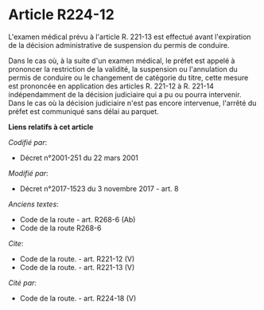 # Article R224-12

L'examen médical prévu à l'article R. 221-13 est effectué avant l'expiration de la décision administrative de suspension du
permis de conduire. 

Dans le cas où, à la suite d'un examen médical, le préfet est appelé à prononcer la restriction de la validité, la suspension
ou l'annulation du permis de conduire ou le changement de catégorie du titre, cette mesure est prononcée en application des
articles R. 221-12 à R. 221-14 indépendamment de la décision judiciaire qui a pu ou pourra intervenir. Dans le cas où la
décision judiciaire n'est pas encore intervenue, l'arrêté du préfet est communiqué sans délai au parquet.

**Liens relatifs à cet article**

_Codifié par_:

  - Décret n°2001-251 du 22 mars 2001

_Modifié par_:

  - Décret n°2017-1523 du 3 novembre 2017 - art. 8

_Anciens textes_:

  - Code de la route - art. R268-6 (Ab)
  - Code de la route R268-6

_Cite_:

  - Code de la route. - art. R221-12 (V)
  - Code de la route. - art. R221-13 (V)

_Cité par_:

  - Code de la route. - art. R224-18 (V)

